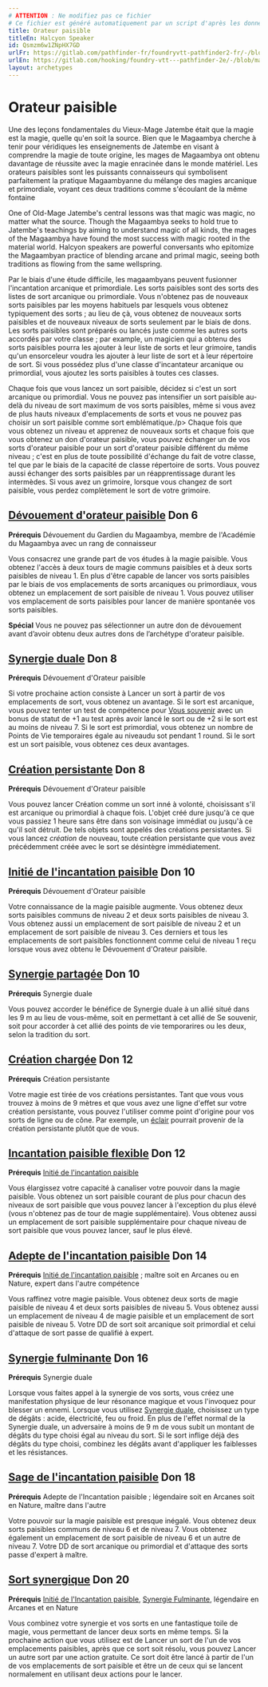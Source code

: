 ```yaml
---
# ATTENTION : Ne modifiez pas ce fichier
# Ce fichier est généré automatiquement par un script d'après les données du module Foundry VTT officiel et de sa traduction
title: Orateur paisible
titleEn: Halcyon Speaker
id: Qsmzm6w1ZNpHX7GD
urlFr: https://gitlab.com/pathfinder-fr/foundryvtt-pathfinder2-fr/-/blob/master/data/archetypes/Qsmzm6w1ZNpHX7GD.htm
urlEn: https://gitlab.com/hooking/foundry-vtt---pathfinder-2e/-/blob/master/packs/data/archetypes.db/halcyon-speaker.json
layout: archetypes
---
```

# Orateur paisible

Une des leçons fondamentales du Vieux-Mage Jatembe était que la magie est la magie, quelle qu'en soit la source. Bien que le Magaambya cherche à tenir pour véridiques les enseignements de Jatembe en visant à comprendre la magie de toute origine, les mages de Magaambya ont obtenu davantage de réussite avec la magie enracinée dans le monde matériel. Les orateurs paisibles sont les puissants connaisseurs qui symbolisent parfaitement la pratique Magaambyanne du mélange des magies arcanique et primordiale, voyant ces deux traditions comme s'écoulant de la même fontaine

One of Old-Mage Jatembe's central lessons was that magic was magic, no matter what the source. Though the Magaambya seeks to hold true to Jatembe's teachings by aiming to understand magic of all kinds, the mages of the Magaambya have found the most success with magic rooted in the material world. Halcyon speakers are powerful conversants who epitomize the Magaambyan practice of blending arcane and primal magic, seeing both traditions as flowing from the same wellspring.

Par le biais d'une étude difficile, les magaambyans peuvent fusionner l'incantation arcanique et primordiale. Les sorts paisibles sont des sorts des listes de sort arcanique ou primordiale. Vous n'obtenez pas de nouveaux sorts paisibles par les moyens habituels par lesquels vous obtenez typiquement des sorts ; au lieu de çà, vous obtenez de nouveaux sorts paisibles et de nouveaux niveaux de sorts seulement par le biais de dons. Les sorts paisibles sont préparés ou lancés juste comme les autres sorts accordés par votre classe ; par example, un magicien qui a obtenu des sorts paisibles pourra les ajouter à leur liste de sorts et leur grimoire, tandis qu'un ensorceleur voudra les ajouter à leur liste de sort et à leur répertoire de sort. Si vous possédez plus d'une classe d'incantateur arcanique ou primordial, vous ajoutez les sorts paisibles à toutes ces classes.

Chaque fois que vous lancez un sort paisible, décidez si c'est un sort arcanique ou primordial. Vous ne pouvez pas intensifier un sort paisible au-delà du niveau de sort maximum de vos sorts paisibles, même si vous avez de plus hauts niveaux d'emplacements de sorts et vous ne pouvez pas choisir un sort paisible comme sort emblématique./p>
Chaque fois que vous obtenez un niveau et apprenez de nouveaux sorts et chaque fois que vous obtenez un don d'orateur paisible, vous pouvez échanger un de vos sorts d'orateur paisible pour un sort d'orateur paisible différent du même niveau ; c'est en plus de toute possibilité d'échange du fait de votre classe, tel que par le biais de la capacité de classe répertoire de sorts. Vous pouvez aussi échanger des sorts paisibles par un réapprentissage durant les intermèdes. Si vous avez un grimoire, lorsque vous changez de sort paisible, vous perdez complètement le sort de votre grimoire.

## [Dévouement d'orateur paisible](../dons/dévouement-de-l-orateur-paisible.html) Don 6

**Prérequis** Dévouement du Gardien du Magaambya, membre de l'Académie du Magaambya avec un rang de connaisseur

Vous consacrez une grande part de vos études à la magie paisible. Vous obtenez l'accès à deux tours de magie communs paisibles et à deux sorts paisibles de niveau 1. En plus d'être capable de lancer vos sorts paisibles par le biais de vos emplacements de sorts arcaniques ou primordiaux, vous obtenez un emplacement de sort paisible de niveau 1. Vous pouvez utiliser vos emplacement de sorts paisibles pour lancer de manière spontanée vos sorts paisibles.

**Spécial** Vous ne pouvez pas sélectionner un autre don de dévouement avant d’avoir obtenu deux autres dons de l’archétype d'orateur paisible.

## [Synergie duale](../dons/synergie-duale.html) Don 8

**Prérequis** Dévouement d'Orateur paisible

Si votre prochaine action consiste à Lancer un sort à partir de vos emplacements de sort, vous obtenez un avantage. Si le sort est arcanique, vous pouvez tenter un test de compétence pour [Vous souvenir](../actions/se-souvenir-connaissance.html) avec un bonus de statut de +1 au test après avoir lancé le sort ou de +2 si le sort est au moins de niveau 7. Si le sort est primordial, vous obtenez un nombre de Points de Vie temporaires  égale au niveaudu sot pendant 1 round. Si le sort est un sort paisible, vous obtenez ces deux avantages.

## [Création persistante](../dons/création-persistante.html) Don 8

**Prérequis** Dévouement d'Orateur paisible

Vous pouvez lancer <a class="entity-link" data-pack="pf2e.spells-srd" data-id="TUj8eugNqAvB1vVR" draggable="true">Création</a> comme un sort inné à volonté, choisissant s'il est arcanique ou primordial à chaque fois. L'objet créé dure jusqu'à ce que vous passiez 1 heure sans être dans son voisinage immédiat ou jusqu'à ce qu'il soit détruit. De tels objets sont appelés des créations persistantes. Si vous lancez *création* de nouveau, toute création persistante que vous avez précédemment créée avec le sort se désintègre immédiatement.

## [Initié de l'incantation paisible](../dons/initié-de-l-incantation-paisible.html) Don 10

**Prérequis** Dévouement d'Orateur paisible

Votre connaissance de la magie paisible augmente. Vous obtenez deux sorts paisibles communs de niveau 2 et deux sorts paisibles de niveau 3. Vous obtenez aussi un emplacement de sort paisible de niveau 2 et un emplacement de sort paisible de niveau 3. Ces derniers et tous les emplacements de sort paisibles fonctionnent comme celui de niveau 1 reçu lorsque vous avez obtenu le Dévouement d'Orateur paisible.

## [Synergie partagée](../dons/synergie-partagée.html) Don 10

**Prérequis** Synergie duale

Vous pouvez accorder le bénéfice de Synergie duale à un allié situé dans les 9 m au lieu de vous-même, soit en permettant à cet allié de Se souvenir, soit pour accorder à cet allié des points de vie temporarires ou les deux, selon la tradition du sort.
## [Création chargée](../dons/création-chargée.html) Don 12

**Prérequis** Création persistante

Votre magie est tirée de vos créations persistantes. Tant que vous vous trouvez à moins de 9 mètres et que vous avez une ligne d'effet sur votre création persistante, vous pouvez l'utiliser comme point d'origine pour vos sorts de ligne ou de cône. Par exemple, un [éclair](../sorts/éclair.html) pourrait provenir de la création persistante plutôt que de vous.

## [Incantation paisible flexible](../dons/incantation-paisible-flexible.html) Don 12

**Prérequis** [Initié de l'incantation paisible](../dons/initié-de-l-incantation-paisible.html)

Vous élargissez votre capacité à canaliser votre pouvoir dans la magie paisible. Vous obtenez un sort paisible courant de plus pour chacun des niveaux de sort paisible que vous pouvez lancer à l'exception du plus élevé (vous n'obtenez pas de tour de magie supplémentaire). Vous obtenez aussi un emplacement de sort paisible supplémentaire pour chaque niveau de sort paisible que vous pouvez lancer, sauf le plus élevé.

## [Adepte de l'incantation paisible](../dons/adepte-de-l-incantation-paisible.html) Don 14

**Prérequis** [Initié de l'incantation paisible](../dons/initié-de-l-incantation-paisible.html) ; maître soit en Arcanes ou en Nature, expert dans l'autre compétence

Vous raffinez votre magie paisible. Vous obtenez deux sorts de magie paisible de niveau 4 et deux sorts paisibles de niveau 5. Vous obtenez aussi un emplacement de niveau 4 de magie paisible et un emplacement de sort paisible de niveau 5. Votre DD de sort soit arcanique soit primordial et celui d'attaque de sort passe de qualifié à expert.

## [Synergie fulminante](../dons/synergie-fulminante.html) Don 16

<span>**Prérequis** Synergie duale  

Lorsque vous faites appel à la synergie de vos sorts, vous créez une manifestation physique de leur résonance magique et vous l'invoquez pour blesser un ennemi. Lorsque vous utilisez [Synergie duale](../dons/synergie-duale.html), choisissez un type de dégâts : acide, électricité, feu ou froid. En plus de l'effet normal de la Synergie duale, un adversaire à moins de 9 m de vous subit un montant de dégâts du type choisi égal au niveau du sort. Si le sort inflige déjà des dégâts du type choisi, combinez les dégâts avant d'appliquer les faiblesses et les résistances.

## [Sage de l'incantation paisible](../dons/sage-de-l-incantation-paisible.html) Don 18

**Prérequis** Adepte de l'Incantation paisible ; légendaire soit en Arcanes soit en Nature, maître dans l'autre

Votre pouvoir sur la magie paisible est presque inégalé. Vous obtenez deux sorts paisibles communs de niveau 6 et de niveau 7. Vous obtenez également un emplacement de sort paisible de niveau 6 et un autre de niveau 7. Votre DD de sort arcanique ou primordial et d'attaque des sorts passe d'expert à maître.

## [Sort synergique](../dons/sort-synergique.html) Don 20

**Prérequis** [Initié de l'Incantation paisible](../dons/initié-de-l-incantation-paisible.html), [Synergie Fulminante](../dons/synergie-fulminante.html), légendaire en Arcanes et en Nature

Vous combinez votre synergie et vos sorts en une fantastique toile de magie, vous permettant de lancer deux sorts en même temps. Si la prochaine action que vous utilisez est de Lancer un sort de l'un de vos emplacements paisibles, après que ce sort soit résolu, vous pouvez Lancer un autre sort par une action gratuite. Ce sort doit être lancé à partir de l'un de vos emplacements de sort paisible et être un de ceux qui se lancent normalement en utilisant deux actions pour le lancer.
